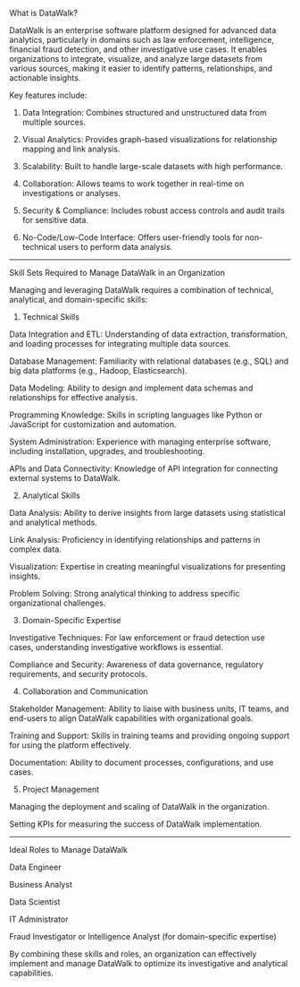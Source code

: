 What is DataWalk?

DataWalk is an enterprise software platform designed for advanced data analytics, particularly in domains such as law enforcement, intelligence, financial fraud detection, and other investigative use cases. It enables organizations to integrate, visualize, and analyze large datasets from various sources, making it easier to identify patterns, relationships, and actionable insights.

Key features include:

1. Data Integration: Combines structured and unstructured data from multiple sources.


2. Visual Analytics: Provides graph-based visualizations for relationship mapping and link analysis.


3. Scalability: Built to handle large-scale datasets with high performance.


4. Collaboration: Allows teams to work together in real-time on investigations or analyses.


5. Security & Compliance: Includes robust access controls and audit trails for sensitive data.


6. No-Code/Low-Code Interface: Offers user-friendly tools for non-technical users to perform data analysis.




---

Skill Sets Required to Manage DataWalk in an Organization

Managing and leveraging DataWalk requires a combination of technical, analytical, and domain-specific skills:

1. Technical Skills

Data Integration and ETL: Understanding of data extraction, transformation, and loading processes for integrating multiple data sources.

Database Management: Familiarity with relational databases (e.g., SQL) and big data platforms (e.g., Hadoop, Elasticsearch).

Data Modeling: Ability to design and implement data schemas and relationships for effective analysis.

Programming Knowledge: Skills in scripting languages like Python or JavaScript for customization and automation.

System Administration: Experience with managing enterprise software, including installation, upgrades, and troubleshooting.

APIs and Data Connectivity: Knowledge of API integration for connecting external systems to DataWalk.


2. Analytical Skills

Data Analysis: Ability to derive insights from large datasets using statistical and analytical methods.

Link Analysis: Proficiency in identifying relationships and patterns in complex data.

Visualization: Expertise in creating meaningful visualizations for presenting insights.

Problem Solving: Strong analytical thinking to address specific organizational challenges.


3. Domain-Specific Expertise

Investigative Techniques: For law enforcement or fraud detection use cases, understanding investigative workflows is essential.

Compliance and Security: Awareness of data governance, regulatory requirements, and security protocols.


4. Collaboration and Communication

Stakeholder Management: Ability to liaise with business units, IT teams, and end-users to align DataWalk capabilities with organizational goals.

Training and Support: Skills in training teams and providing ongoing support for using the platform effectively.

Documentation: Ability to document processes, configurations, and use cases.


5. Project Management

Managing the deployment and scaling of DataWalk in the organization.

Setting KPIs for measuring the success of DataWalk implementation.



---

Ideal Roles to Manage DataWalk

Data Engineer

Business Analyst

Data Scientist

IT Administrator

Fraud Investigator or Intelligence Analyst (for domain-specific expertise)


By combining these skills and roles, an organization can effectively implement and manage DataWalk to optimize its investigative and analytical capabilities.

